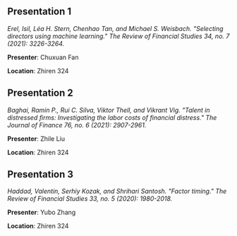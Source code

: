 ## Presentation 1

*Erel, Isil, Léa H. Stern, Chenhao Tan, and Michael S. Weisbach. "Selecting directors using machine learning." The Review of Financial Studies 34, no. 7 (2021): 3226-3264.*

**Presenter**: Chuxuan Fan 

**Location**: Zhiren 324


## Presentation 2
*Baghai, Ramin P., Rui C. Silva, Viktor Thell, and Vikrant Vig. "Talent in distressed firms: Investigating the labor costs of financial distress." The Journal of Finance 76, no. 6 (2021): 2907-2961.* 

**Presenter**: Zhile Liu 

**Location**: Zhiren 324


## Presentation 3

*Haddad, Valentin, Serhiy Kozak, and Shrihari Santosh. "Factor timing." The Review of Financial Studies 33, no. 5 (2020): 1980-2018.*

**Presenter**: Yubo Zhang

**Location**: Zhiren 324


